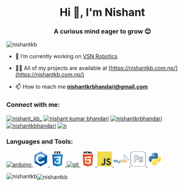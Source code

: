 <h1 align="center">Hi 👋, I'm Nishant</h1>
<h3 align="center">A curious mind eager to grow 😊</h3>
<p align="left"> <img src="https://komarev.com/ghpvc/?username=nishantkb&label=Profile%20views&color=0e75b6&style=flat" alt="nishantkb" /> </p>

- 🔭 I’m currently working on [VSN Robotics](https://vsnroboticsclub.com/)

- 👨‍💻 All of my projects are available at [https://nishantkb.com.np/](https://nishantkb.com.np/)

- 📫 How to reach me **nishantkrbhandari@gmail.com**

<h3 align="left">Connect with me:</h3>
<p align="left">
<a href="https://twitter.com/nishant_kb_" target="blank"><img align="center" src="https://raw.githubusercontent.com/rahuldkjain/github-profile-readme-generator/master/src/images/icons/Social/twitter.svg" alt="nishant_kb_" height="30" width="40" /></a>
<a href="https://www.linkedin.com/in/nishant-kumar-bhandari-185022282/"target="blank"><img align="center" src="https://raw.githubusercontent.com/rahuldkjain/github-profile-readme-generator/master/src/images/icons/Social/linked-in-alt.svg" alt="nishant kumar bhandari" height="30" width="40" /></a>
<a href="https://fb.com/nishantkrbhandari" target="blank"><img align="center" src="https://raw.githubusercontent.com/rahuldkjain/github-profile-readme-generator/master/src/images/icons/Social/facebook.svg" alt="nishantkrbhandari" height="30" width="40" /></a>
<a href="https://instagram.com/nishantkbhandari" target="blank"><img align="center" src="https://raw.githubusercontent.com/rahuldkjain/github-profile-readme-generator/master/src/images/icons/Social/instagram.svg" alt="nishantkbhandari" height="30" width="40" /></a>
<a href="https://discord.com/users/517648369775280129" target="blank"><img align="center" src="https://raw.githubusercontent.com/rahuldkjain/github-profile-readme-generator/master/src/images/icons/Social/discord.svg" alt="n" height="30" width="40" /></a>
</p>

<h3 align="left">Languages and Tools:</h3>
<p align="left"> <a href="https://www.arduino.cc/" target="_blank" rel="noreferrer"> <img src="https://cdn.worldvectorlogo.com/logos/arduino-1.svg" alt="arduino" width="40" height="40"/> </a> <a href="https://www.cprogramming.com/" target="_blank" rel="noreferrer"> <img src="https://raw.githubusercontent.com/devicons/devicon/master/icons/c/c-original.svg" alt="c" width="40" height="40"/> </a> <a href="https://www.w3schools.com/css/" target="_blank" rel="noreferrer"> <img src="https://raw.githubusercontent.com/devicons/devicon/master/icons/css3/css3-original-wordmark.svg" alt="css3" width="40" height="40"/> </a> <a href="https://git-scm.com/" target="_blank" rel="noreferrer"> <img src="https://www.vectorlogo.zone/logos/git-scm/git-scm-icon.svg" alt="git" width="40" height="40"/> </a> <a href="https://www.w3.org/html/" target="_blank" rel="noreferrer"> <img src="https://raw.githubusercontent.com/devicons/devicon/master/icons/html5/html5-original-wordmark.svg" alt="html5" width="40" height="40"/> </a> <a href="https://developer.mozilla.org/en-US/docs/Web/JavaScript" target="_blank" rel="noreferrer"> <img src="https://raw.githubusercontent.com/devicons/devicon/master/icons/javascript/javascript-original.svg" alt="javascript" width="40" height="40"/> </a> <a href="https://www.mysql.com/" target="_blank" rel="noreferrer"> <img src="https://raw.githubusercontent.com/devicons/devicon/master/icons/mysql/mysql-original-wordmark.svg" alt="mysql" width="40" height="40"/> </a> <a href="https://www.photoshop.com/en" target="_blank" rel="noreferrer"> <img src="https://raw.githubusercontent.com/devicons/devicon/master/icons/photoshop/photoshop-line.svg" alt="photoshop" width="40" height="40"/> </a> <a href="https://www.python.org" target="_blank" rel="noreferrer"> <img src="https://raw.githubusercontent.com/devicons/devicon/master/icons/python/python-original.svg" alt="python" width="40" height="40"/> </a> </p>

<p><img align="left" src="https://github-readme-stats.vercel.app/api/top-langs?username=nishantkb&theme=dark&show_icons=true&locale=en&layout=compact" alt="nishantkb" /></p>

<p><img align="center" src="https://github-readme-streak-stats.herokuapp.com/?user=nishantkb&theme=dark&" alt="nishantkb" /></p>
